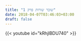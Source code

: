 ```yaml
---
title: "שובר שורות פרק 1"
date: 2018-04-07T03:46:03+03:00
draft: false
---
```


{{< youtube id="kRhjlBDU740" >}}
